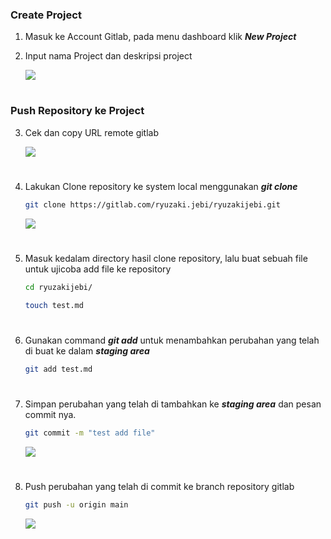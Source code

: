 ### Create Project
1. Masuk ke Account Gitlab, pada menu dashboard klik ***New Project***
2. Input nama Project dan deskripsi project

    ![](https://iili.io/HyZ7eAG.png)
#
### Push Repository ke Project
3. Cek dan copy URL remote gitlab 

    ![](https://iili.io/HyZ7wSn.png)
#
4. Lakukan Clone repository ke system local menggunakan ***git clone***

    ```sh
    git clone https://gitlab.com/ryuzaki.jebi/ryuzakijebi.git
    ```
     ![](https://iili.io/HyZ7O9s.png)
#
5. Masuk kedalam directory hasil clone repository, lalu buat sebuah file untuk ujicoba add file ke repository

    ```sh
    cd ryuzakijebi/

    touch test.md
    ```
#
6. Gunakan command ***git add*** untuk menambahkan perubahan yang telah di buat ke dalam ***staging area***

    ```sh
    git add test.md
    ```
#
7. Simpan perubahan yang telah di tambahkan ke ***staging area*** dan pesan commit nya.

    ```sh
    git commit -m "test add file"
    ```
    ![](https://iili.io/HyZ7jcX.png)
#
8. Push perubahan yang telah di commit ke branch repository gitlab

    ```sh
    git push -u origin main
    ```
    ![](https://iili.io/HyZ7kNf.png)





